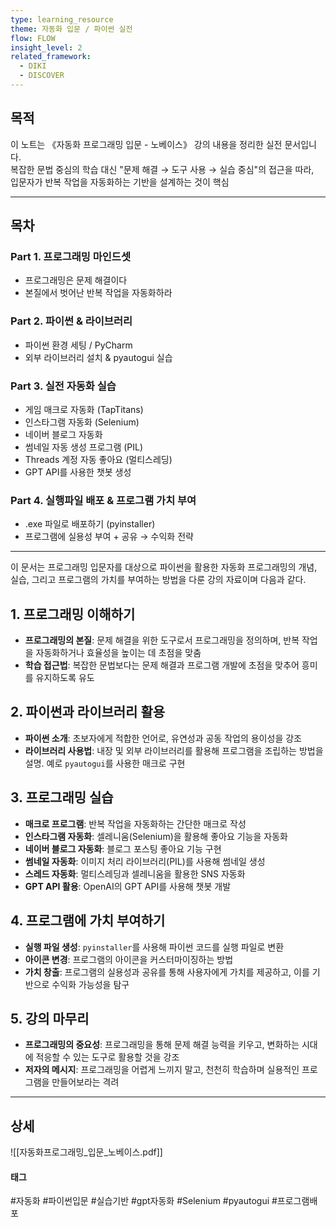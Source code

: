 ```yaml
---
type: learning_resource
theme: 자동화 입문 / 파이썬 실전
flow: FLOW
insight_level: 2
related_framework:
  - DIKI
  - DISCOVER
---
```


## 목적
이 노트는 《자동화 프로그래밍 입문 - 노베이스》 강의 내용을 정리한 실전 문서입니다.  
복잡한 문법 중심의 학습 대신 "문제 해결 → 도구 사용 → 실습 중심"의 접근을 따라,  
입문자가 반복 작업을 자동화하는 기반을 설계하는 것이 핵심

---

## 목차

### Part 1. 프로그래밍 마인드셋
- 프로그래밍은 문제 해결이다
- 본질에서 벗어난 반복 작업을 자동화하라

### Part 2. 파이썬 & 라이브러리
- 파이썬 환경 세팅 / PyCharm
- 외부 라이브러리 설치 & pyautogui 실습

### Part 3. 실전 자동화 실습
- 게임 매크로 자동화 (TapTitans)
- 인스타그램 자동화 (Selenium)
- 네이버 블로그 자동화
- 썸네일 자동 생성 프로그램 (PIL)
- Threads 계정 자동 좋아요 (멀티스레딩)
- GPT API를 사용한 챗봇 생성

### Part 4. 실행파일 배포 & 프로그램 가치 부여
- .exe 파일로 배포하기 (pyinstaller)
- 프로그램에 실용성 부여 + 공유 → 수익화 전략


---

이 문서는 프로그래밍 입문자를 대상으로 파이썬을 활용한 자동화 프로그래밍의 개념, 실습, 그리고 프로그램의 가치를 부여하는 방법을 다룬 강의 자료이며 다음과 같다.

## **1. 프로그래밍 이해하기**
- **프로그래밍의 본질**: 문제 해결을 위한 도구로서 프로그래밍을 정의하며, 반복 작업을 자동화하거나 효율성을 높이는 데 초점을 맞춤
- **학습 접근법**: 복잡한 문법보다는 문제 해결과 프로그램 개발에 초점을 맞추어 흥미를 유지하도록 유도

## **2. 파이썬과 라이브러리 활용**
- **파이썬 소개**: 초보자에게 적합한 언어로, 유연성과 공동 작업의 용이성을 강조
- **라이브러리 사용법**: 내장 및 외부 라이브러리를 활용해 프로그램을 조립하는 방법을 설명. 예로 `pyautogui`를 사용한 매크로 구현

## **3. 프로그래밍 실습**
- **매크로 프로그램**: 반복 작업을 자동화하는 간단한 매크로 작성
- **인스타그램 자동화**: 셀레니움(Selenium)을 활용해 좋아요 기능을 자동화
- **네이버 블로그 자동화**: 블로그 포스팅 좋아요 기능 구현
- **썸네일 자동화**: 이미지 처리 라이브러리(PIL)를 사용해 썸네일 생성
- **스레드 자동화**: 멀티스레딩과 셀레니움을 활용한 SNS 자동화
- **GPT API 활용**: OpenAI의 GPT API를 사용해 챗봇 개발

## **4. 프로그램에 가치 부여하기**
- **실행 파일 생성**: `pyinstaller`를 사용해 파이썬 코드를 실행 파일로 변환
- **아이콘 변경**: 프로그램의 아이콘을 커스터마이징하는 방법
- **가치 창출**: 프로그램의 실용성과 공유를 통해 사용자에게 가치를 제공하고, 이를 기반으로 수익화 가능성을 탐구

## **5. 강의 마무리**
- **프로그래밍의 중요성**: 프로그래밍을 통해 문제 해결 능력을 키우고, 변화하는 시대에 적응할 수 있는 도구로 활용할 것을 강조
- **저자의 메시지**: 프로그래밍을 어렵게 느끼지 말고, 천천히 학습하며 실용적인 프로그램을 만들어보라는 격려
---

## 상세

![[자동화프로그래밍_입문_노베이스.pdf]]


#### 태그
#자동화 #파이썬입문 #실습기반 #gpt자동화 #Selenium #pyautogui #프로그램배포
